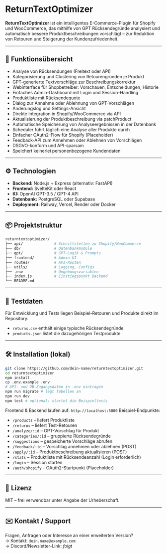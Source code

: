 # ReturnTextOptimizer

**ReturnTextOptimizer** ist ein intelligentes E-Commerce-Plugin für Shopify und WooCommerce, das mithilfe von GPT Rücksendegründe analysiert und automatisch bessere Produktbeschreibungen vorschlägt – zur Reduktion von Retouren und Steigerung der Kundenzufriedenheit.

---

## 🚀 Funktionsübersicht

- Analyse von Rücksendungen (Freitext oder API)
- Kategorisierung und Clustering von Retourengründen je Produkt
- GPT-generierte Textvorschläge zur Beschreibungskorrektur
- Webinterface für Shopbetreiber: Vorschauen, Entscheidungen, Historie
- Einfaches Admin-Dashboard mit Login und Session-Handling
- Produktliste mit Rücksendequote
- Dialog zur Annahme oder Ablehnung von GPT-Vorschlägen
- Änderungslog und Settings-Ansicht
- Direkte Integration in Shopify/WooCommerce via API
- Aktualisierung der Produktbeschreibung via patchProduct
- Automatische Speicherung von Analyseergebnissen in der Datenbank
- Scheduler führt täglich eine Analyse aller Produkte durch
- Einfacher OAuth2-Flow für Shopify (Placeholder)
- Feedback-API zum Annehmen oder Ablehnen von Vorschlägen
- DSGVO-konform und API-sparsam
- Speichert keinerlei personenbezogene Kundendaten

---

## ⚙️ Technologien

- **Backend:** Node.js + Express (alternativ: FastAPI)
- **Frontend:** SvelteKit oder React
- **KI:** OpenAI GPT-3.5 / GPT-4 API
- **Datenbank:** PostgreSQL oder Supabase
- **Deployment:** Railway, Vercel, Render oder Docker

---

## 📦 Projektstruktur

```bash
returntextoptimizer/
├── api/              # Schnittstellen zu Shopify/WooCommerce
├── db/               # Datenbankmodule
├── gpt/              # GPT-Logik & Prompts
├── frontend/         # Admin-UI
├── routes/           # API-Routen
├── utils/            # Logging, Configs
├── .env              # Umgebungsvariablen
├── index.js          # Einstiegspunkt Backend
└── README.md
```

---

## 🧪 Testdaten

Für Entwicklung und Tests liegen Beispiel-Retouren und Produkte direkt im Repository.

- `returns.csv` enthält einige typische Rücksendegründe
- `products.json` listet die dazugehörigen Testprodukte

---

## 🛠️ Installation (lokal)

```bash
git clone https://github.com/dein-name/returntextoptimizer.git
cd returntextoptimizer
npm install
cp .env.example .env
# API- und DB-Zugangsdaten in .env eintragen
npm run migrate # legt Tabellen an
npm run dev
npm test # optional: startet die Beispieltests
```

Frontend & Backend laufen auf: `http://localhost:5000`
Beispiel-Endpunkte:
- `/products` – liefert Produktliste
- `/returns` – liefert Test-Retouren
- `/analyze/:id` – GPT-Vorschlag für Produkt
- `/categories/:id` – gruppierte Rücksendegründe
- `/suggestions` – gespeicherte Vorschläge abrufen
- `/feedback/:id` – Vorschlag annehmen oder ablehnen (POST)
- `/apply/:id` – Produktbeschreibung aktualisieren (POST)
- `/stats` – Produktliste mit Rücksendeanzahl (Login erforderlich)
- `/login` – Session starten
- `/auth/shopify` – OAuth2-Startpunkt (Placeholder)

---

## 📑 Lizenz

MIT – frei verwendbar unter Angabe der Urheberschaft.

---

## ✉️ Kontakt / Support

Fragen, Anfragen oder Interesse an einer erweiterten Version?  
→ Kontakt: `dein.name@example.com`  
→ Discord/Newsletter-Link: *folgt*

